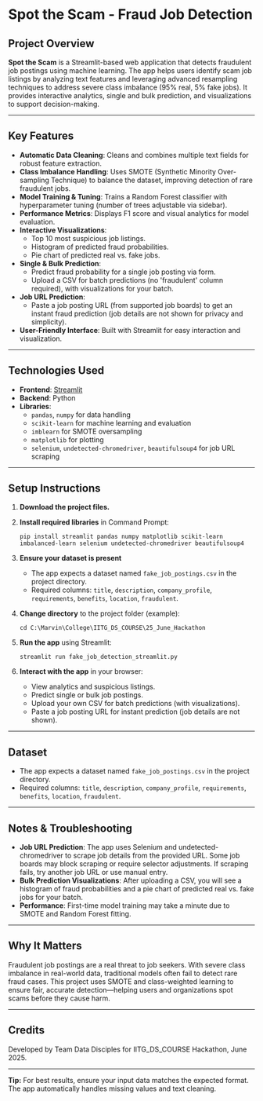 # Spot the Scam - Fraud Job Detection

## Project Overview

**Spot the Scam** is a Streamlit-based web application that detects fraudulent job postings using machine learning. The app helps users identify scam job listings by analyzing text features and leveraging advanced resampling techniques to address severe class imbalance (95% real, 5% fake jobs). It provides interactive analytics, single and bulk prediction, and visualizations to support decision-making.

---

## Key Features

- **Automatic Data Cleaning**: Cleans and combines multiple text fields for robust feature extraction.
- **Class Imbalance Handling**: Uses SMOTE (Synthetic Minority Over-sampling Technique) to balance the dataset, improving detection of rare fraudulent jobs.
- **Model Training & Tuning**: Trains a Random Forest classifier with hyperparameter tuning (number of trees adjustable via sidebar).
- **Performance Metrics**: Displays F1 score and visual analytics for model evaluation.
- **Interactive Visualizations**:
  - Top 10 most suspicious job listings.
  - Histogram of predicted fraud probabilities.
  - Pie chart of predicted real vs. fake jobs.
- **Single & Bulk Prediction**:
  - Predict fraud probability for a single job posting via form.
  - Upload a CSV for batch predictions (no 'fraudulent' column required), with visualizations for your batch.
- **Job URL Prediction**:
  - Paste a job posting URL (from supported job boards) to get an instant fraud prediction (job details are not shown for privacy and simplicity).
- **User-Friendly Interface**: Built with Streamlit for easy interaction and visualization.

---

## Technologies Used

- **Frontend**: [Streamlit](https://streamlit.io/)
- **Backend**: Python
- **Libraries**:
  - `pandas`, `numpy` for data handling
  - `scikit-learn` for machine learning and evaluation
  - `imblearn` for SMOTE oversampling
  - `matplotlib` for plotting
  - `selenium`, `undetected-chromedriver`, `beautifulsoup4` for job URL scraping

---

## Setup Instructions

1. **Download the project files.**

2. **Install required libraries** in Command Prompt:
   ```
   pip install streamlit pandas numpy matplotlib scikit-learn imbalanced-learn selenium undetected-chromedriver beautifulsoup4
   ```

3. **Ensure your dataset is present**  
   - The app expects a dataset named `fake_job_postings.csv` in the project directory.
   - Required columns: `title`, `description`, `company_profile`, `requirements`, `benefits`, `location`, `fraudulent`.

4. **Change directory** to the project folder (example):
   ```
   cd C:\Marvin\College\IITG_DS_COURSE\25_June_Hackathon
   ```

5. **Run the app** using Streamlit:
   ```
   streamlit run fake_job_detection_streamlit.py
   ```

6. **Interact with the app** in your browser:
   - View analytics and suspicious listings.
   - Predict single or bulk job postings.
   - Upload your own CSV for batch predictions (with visualizations).
   - Paste a job posting URL for instant prediction (job details are not shown).

---

## Dataset

- The app expects a dataset named `fake_job_postings.csv` in the project directory.
- Required columns: `title`, `description`, `company_profile`, `requirements`, `benefits`, `location`, `fraudulent`.

---

## Notes & Troubleshooting

- **Job URL Prediction**: The app uses Selenium and undetected-chromedriver to scrape job details from the provided URL. Some job boards may block scraping or require selector adjustments. If scraping fails, try another job URL or use manual entry.
- **Bulk Prediction Visualizations**: After uploading a CSV, you will see a histogram of fraud probabilities and a pie chart of predicted real vs. fake jobs for your batch.
- **Performance**: First-time model training may take a minute due to SMOTE and Random Forest fitting.

---

## Why It Matters

Fraudulent job postings are a real threat to job seekers. With severe class imbalance in real-world data, traditional models often fail to detect rare fraud cases. This project uses SMOTE and class-weighted learning to ensure fair, accurate detection—helping users and organizations spot scams before they cause harm.

---

## Credits

Developed by Team Data Disciples for IITG_DS_COURSE Hackathon, June 2025.

---

**Tip:** For best results, ensure your input data matches the expected format. The app automatically handles missing values and text cleaning.